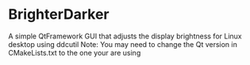 # BrighterDarker
A simple QtFramework GUI that adjusts the display brightness for Linux desktop using ddcutil
Note: You may need to change the Qt version in CMakeLists.txt to the one your are using
